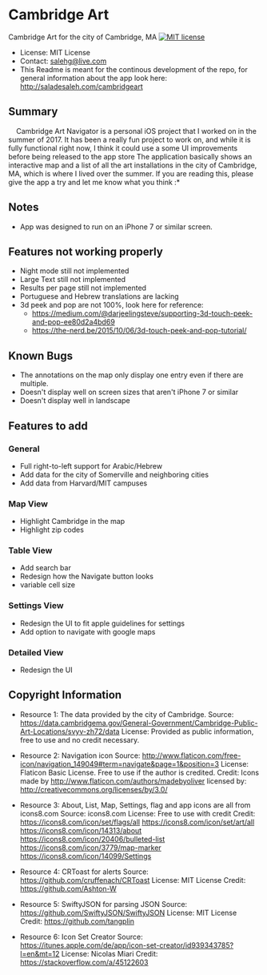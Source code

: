 # Cambridge Art
Cambridge Art for the city of Cambridge, MA
[![MIT license](https://img.shields.io/badge/license-MIT-lightgrey.svg)](https://https://raw.githubusercontent.com/qirh/CambridgeArt/master/LICENSE.txt)
* License: MIT License
* Contact: salehg@live.com
* This Readme is meant for the continous development of the repo, for general information about the app look here: http://saladesaleh.com/cambridgeart

## Summary
&nbsp;&nbsp;&nbsp;&nbsp;Cambridge Art Navigator is a personal iOS project that I worked on in the summer of 2017. It has been a really fun project to work on, and while it is fully functional right now, I think it could use a some UI improvements before being released to the app store The application basically shows an interactive map and a list of all the art installations in the city of Cambridge, MA, which is where I lived over the summer. If you are reading this, please give the app a try and let me know what you think :*

## Notes
 * App was designed to run on an iPhone 7 or similar screen.

## Features not working properly
 * Night mode still not implemented
 * Large Text still not implemented
 * Results per page still not implemented
 * Portuguese and Hebrew translations are lacking
 * 3d peek and pop are not 100%, look here for reference:
    * https://medium.com/@darjeelingsteve/supporting-3d-touch-peek-and-pop-ee80d2a4bd69
    * https://the-nerd.be/2015/10/06/3d-touch-peek-and-pop-tutorial/

## Known Bugs
 * The annotations on the map only display one entry even if there are multiple.
 * Doesn't display well on screen sizes that aren't iPhone 7 or similar
 * Doesn't display well in landscape

## Features to add
### General
 * Full right-to-left support for Arabic/Hebrew
 * Add data for the city of Somerville and neighboring cities
 * Add data from Harvard/MIT campuses
### Map View
 * Highlight Cambridge in the map
 * Highlight zip codes
### Table View
 * Add search bar
 * Redesign how the Navigate button looks
 * variable cell size
### Settings View
 * Redesign the UI to fit apple guidelines for settings
 * Add option to navigate with google maps
### Detailed View
 * Redesign the UI


## Copyright Information
 * Resource 1:
   The data provided by the city of Cambridge.
   Source: https://data.cambridgema.gov/General-Government/Cambridge-Public-Art-Locations/svyv-zh72/data
   License: Provided as public information, free to use and no credit necessary.
 * Resource 2:
   Navigation icon
   Source: http://www.flaticon.com/free-icon/navigation_149049#term=navigate&page=1&position=3
   License: Flaticon Basic License. Free to use if the author is credited.
   Credit:
     Icons made by http://www.flaticon.com/authors/madebyoliver
     licensed by: http://creativecommons.org/licenses/by/3.0/
 * Resource 3:
   About, List, Map, Settings, flag and app icons are all from icons8.com
   Source: icons8.com
   License: Free to use with credit
   Credit:
     https://icons8.com/icon/set/flags/all
		 https://icons8.com/icon/set/art/all
     https://icons8.com/icon/14313/about
     https://icons8.com/icon/20406/bulleted-list
     https://icons8.com/icon/3779/map-marker
     https://icons8.com/icon/14099/Settings

 * Resource 4:
   CRToast for alerts
   Source: https://github.com/cruffenach/CRToast
   License: MIT License
   Credit:
     https://github.com/Ashton-W
 * Resource 5:
   SwiftyJSON for parsing JSON
   Source: https://github.com/SwiftyJSON/SwiftyJSON
   License: MIT License
   Credit:
     https://github.com/tangplin
 * Resource 6:
	 Icon Set Creator
	 Source: https://itunes.apple.com/de/app/icon-set-creator/id939343785?l=en&mt=12
	 License: Nicolas Miari
	 Credit:
	   https://stackoverflow.com/a/45122603
